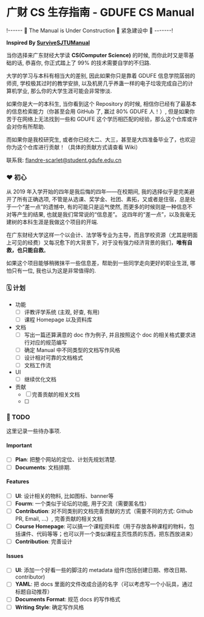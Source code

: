 # 广财 CS 生存指南 - GDUFE CS Manual

!------ 🚧 The Manual is Under Construction 🚧 紧急建设中 🚧 -------!

**Inspired By [SurviveSJTUManual](https://survivesjtu.gitbook.io/survivesjtumanual/)**

当你选择来广东财经大学读 **CS(Computer Science)** 的时候, 而你此时又是零基础的话, 恭喜你, 你正式踏上了 99% 的技术需要自学的不归路.

大学的学习与本科有相当大的差别, 因此如果你只是靠着 GDUFE 信息学院孱弱的师资, 学校极其过时的教学安排, 以及机房几乎养蛊一样的电子垃圾完成自己的计算机学业, 那么你的大学生涯可能会非常惨淡.

如果你是大一的本科生, 当你看到这个 Repository 的时候, 相信你已经有了最基本的信息检索能力（你甚至会用 GitHub 了, 赢过 80% GDUFE 人！）, 但是如果你苦于在网络上无法找到一些和 GDUFE 这个学历相匹配的经验，那么这个仓库或许会对你有所帮助.

而如果你是我校研究生, 或者你已经大二、大三，甚至是大四准备毕业了，也欢迎你为这个仓库进行贡献！（具体的贡献方式请查看 Wiki）

联系我: <flandre-scarlet@student.gdufe.edu.cn>

### ❤ 初心

从 2019 年入学开始的四年是我后悔的四年——在校期间, 我的选择似乎是完美避开了所有正确选项, 不管是从选课、奖学金、社团、素拓，又或者是住宿，总是处于一个“差一点”的遗憾中, 有的可能只是运气使然, 而更多的时候则是一种信息不对等产生的结果, 也就是我们常常说的“信息差”。 这四年的“差一点”，以及我毫无建树的本科生涯是我做这个项目的开端.

在广东财经大学这样一个以会计、法学等专业为主导，而且学校资源（尤其是明面上可见的经费）又每况愈下的大背景下，对于没有强力经济背景的我们，**唯有自救，也只能自救**。

如果这个项目能够稍微抹平一些信息差，帮助到一些同学走向更好的职业生涯, 哪怕只有一位, 我也认为这是非常值得的.

### 🗓️ 计划

- 功能
  - [ ] 评教评学系统 (主观, 好查, 有用)
  - [ ] 课程 Homepage 以及资料库
- 文档
  - [ ] 写出一篇还算满意的 doc 作为例子, 并且按照这个 doc 的相关格式要求进行对应的规范编写
  - [ ] 确定 Manual 中不同类型的文档写作风格
  - [ ] 设计相对可靠的文档格式
  - [ ] 文档工作流
- UI
  - [ ] 继续优化文档
- 贡献
  - [ ] 完善贡献的相关文档
  - [ ] 

### 📃 TODO

这里记录一些待办事项.

#### Important

- [ ] **Plan**: 把整个网站的定位、计划先规划清楚.
- [ ] **Documents**: 文档排期.

#### Features

- [ ] **UI**: 设计相关的物料, 比如图标、banner等
- [ ] **Fourm**: 一个类似于论坛的功能, 用于交流（需要匿名性）
- [ ] **Contribution**: 对不同类别的文档完善贡献的方式（需要不同的方式: Github PR, Email, ...）, 完善贡献的相关文档
- [ ] **Course Homepage**: 可以搞一个课程资料库（用于存放各种课程的物料，包括课件、代码等等；也可以开一个类似课程主页性质的东西，把东西放进来）
- [ ] **Contribution**: 完善设计

#### Issues

- [ ] **UI**: 添加一个好看一些的脚注的 metadata 组件(包括创建日期、修改日期、contributor)
- [ ] **YAML**: 把 docs 里面的文件改成合适的名字（可以考虑写一个小玩具，通过标题自动推荐）
- [ ] **Documents Format**: 规范 docs 的写作格式
- [ ] **Writing Style**: 确定写作风格
